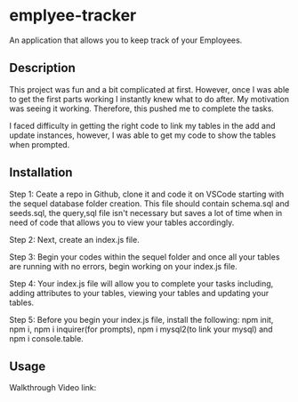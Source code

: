 # emplyee-tracker
An application that allows you to keep track of your Employees.

## Description
This project was fun and a bit complicated at first. However, once I was able to get the first parts working I instantly knew what to do after. My motivation was seeing it working. Therefore, this pushed me to complete the tasks.

I faced difficulty in getting the right code to link my tables in the add and update instances, however, I was able to get my code to show the tables when prompted.

## Installation
Step 1: Ceate a repo in Github, clone it and code it on VSCode starting with the sequel database folder creation. This file should contain schema.sql and seeds.sql, the query,sql file isn't necessary but saves a lot of time when in need of code that allows you to view your tables accordingly.

Step 2: Next, create an index.js file.

Step 3: Begin your codes within the sequel folder and once all your tables are running with no errors, begin working on your index.js file.

Step 4: Your index.js file will allow you to complete your tasks including, adding attributes to your tables, viewing your tables and updating your tables.

Step 5: Before you begin your index.js file, install the following: npm init, npm i, npm i inquirer(for prompts), npm i mysql2(to link your mysql) and npm i console.table.

## Usage

Walkthrough Video link: 